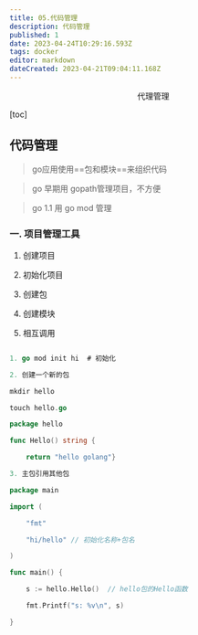```yaml
---
title: 05.代码管理
description: 代码管理
published: 1
date: 2023-04-24T10:29:16.593Z
tags: docker
editor: markdown
dateCreated: 2023-04-21T09:04:11.168Z
---
```


<center>代理管理</center>

[toc]

## 代码管理

> go应用使用==包和模块==来组织代码

> go 早期用 gopath管理项目，不方便


> go 1.1 用 go mod 管理

### 一. 项目管理工具

1. 创建项目

2. 初始化项目

3. 创建包

4. 创建模块

5. 相互调用

```go

1. go mod init hi  # 初始化

2. 创建一个新的包

mkdir hello 

touch hello.go

package hello

func Hello() string {

	return "hello golang"}

3. 主包引用其他包

package main

import (

	"fmt"

	"hi/hello" // 初始化名称+包名

)

func main() {

	s := hello.Hello()  // hello包的Hello函数

	fmt.Printf("s: %v\n", s)

}

```